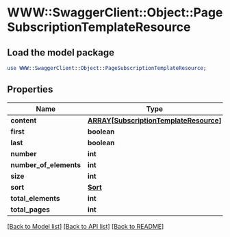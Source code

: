 # WWW::SwaggerClient::Object::PageSubscriptionTemplateResource

## Load the model package
```perl
use WWW::SwaggerClient::Object::PageSubscriptionTemplateResource;
```

## Properties
Name | Type | Description | Notes
------------ | ------------- | ------------- | -------------
**content** | [**ARRAY[SubscriptionTemplateResource]**](SubscriptionTemplateResource.md) |  | [optional] 
**first** | **boolean** |  | [optional] 
**last** | **boolean** |  | [optional] 
**number** | **int** |  | [optional] 
**number_of_elements** | **int** |  | [optional] 
**size** | **int** |  | [optional] 
**sort** | [**Sort**](Sort.md) |  | [optional] 
**total_elements** | **int** |  | [optional] 
**total_pages** | **int** |  | [optional] 

[[Back to Model list]](../README.md#documentation-for-models) [[Back to API list]](../README.md#documentation-for-api-endpoints) [[Back to README]](../README.md)


